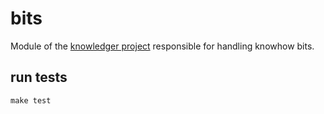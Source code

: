 # bits

Module of the [knowledger project](https://github.com/tmstff/knowledger) responsible for handling knowhow bits.

## run tests

    make test